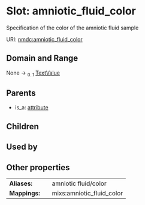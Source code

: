 
# Slot: amniotic_fluid_color


Specification of the color of the amniotic fluid sample

URI: [nmdc:amniotic_fluid_color](https://microbiomedata/meta/amniotic_fluid_color)


## Domain and Range

None &#8594;  <sub>0..1</sub> [TextValue](TextValue.md)

## Parents

 *  is_a: [attribute](attribute.md)

## Children


## Used by


## Other properties

|  |  |  |
| --- | --- | --- |
| **Aliases:** | | amniotic fluid/color |
| **Mappings:** | | mixs:amniotic_fluid_color |

